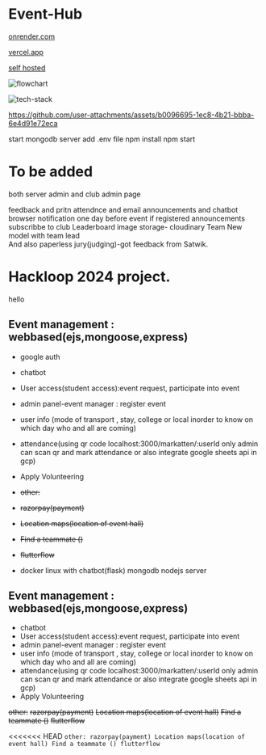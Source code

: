 # Event-Hub

[onrender.com](https://nmamitevents.onrender.com/)

[vercel.app](https://hackloopwinner.vercel.app/)

[self hosted](https://x.eventshub.tech/)

![flowchart](https://github.com/user-attachments/assets/4fc290ed-7639-412a-b9c3-214ac18c9240)

![tech-stack](https://github.com/user-attachments/assets/6af7ae60-1118-4878-a39c-f6447b5a71ee)




https://github.com/user-attachments/assets/b0096695-1ec8-4b21-bbba-6e4d91e72eca


start mongodb server
add .env file
npm install
npm start

# To be added

both server admin and club admin page




feedback and pritn attendnce
and email announcements and chatbot
browser notification one day before event if registered
announcements subscribbe to club
Leaderboard
image storage- cloudinary
Team
New model with team lead
<br>
And also paperless jury(judging)-got feedback from Satwik.

# Hackloop 2024 project.
hello

## Event management : webbased(ejs,mongoose,express) 
* google auth
* chatbot
* User access(student access):event request, participate into event
* admin panel-event manager : register event
* user info (mode of transport , stay, college or local inorder to know on which day who and all are coming)
* attendance(using qr code localhost:3000/markatten/:userId only admin can scan qr and mark attendance  or also integrate google sheets api in gcp)
* Apply Volunteering

* ~~other:~~
* ~~razorpay(payment)~~
* ~~Location maps(location of event hall)~~
* ~~Find a teammate ()~~
* ~~flutterflow~~

* docker linux with chatbot(flask) mongodb nodejs server


## Event management : webbased(ejs,mongoose,express) 
* chatbot
* User access(student access):event request, participate into event
* admin panel-event manager : register event
* user info (mode of transport , stay, college or local inorder to know on which day who and all are coming)
* attendance(using qr code localhost:3000/markatten/:userId only admin can scan qr and mark attendance  or also integrate google sheets api in gcp)
* Apply Volunteering

~~other:~~
~~razorpay(payment)~~
~~Location maps(location of event hall)~~
~~Find a teammate ()~~
~~flutterflow~~

<<<<<<< HEAD
`
other:
razorpay(payment)
Location maps(location of event hall)
Find a teammate ()
flutterflow
`
